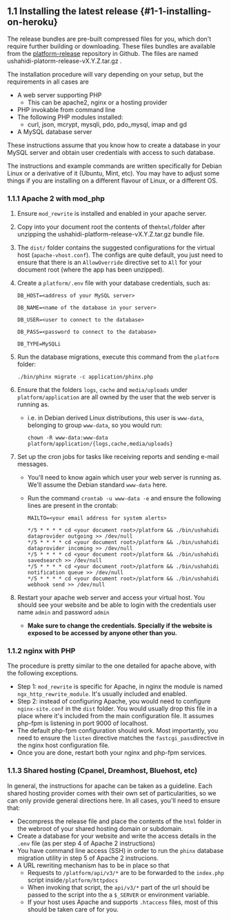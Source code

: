 ## 1.1 Installing the latest release {#1-1-installing-on-heroku}

The release bundles are pre-built compressed files for you, which don't require further building or downloading. These files bundles are available from the [platform-release](https://github.com/ushahidi/platform-release/releases) repository in Github. The files are named ushahidi-platorm-release-vX.Y.Z.tar.gz .

The installation procedure will vary depending on your setup, but the requirements in all cases are

* A web server supporting PHP
  * This can be apache2, nginx or a hosting provider
* PHP invokable from command line
* The following PHP modules installed:
  * curl, json, mcrypt, mysqli, pdo, pdo\_mysql, imap and gd
* A MySQL database server

These instructions assume that you know how to create a database in your MySQL server and obtain user credentials with access to such database.

The instructions and example commands are written specifically for Debian Linux or a derivative of it \(Ubuntu, Mint, etc\). You may have to adjust some things if you are installing on a different flavour of Linux, or a different OS.

### 1.1.1 Apache 2 with mod\_php

1. Ensure `mod_rewrite` is installed and enabled in your apache server.

2. Copy into your document root the contents of the`html/`folder after unzipping the ushahidi-platform-release-vX.Y.Z.tar.gz bundle file.

3. The `dist/` folder contains the suggested configurations for the virtual host \(`apache-vhost.conf`\). The configs are quite default, you just need to ensure that there is an `AllowOverride` directive set to `All` for your document root \(where the app has been unzipped\).

4. Create a `platform/.env` file with your database credentials, such as:

   ```
   DB_HOST=<address of your MySQL server>

   DB_NAME=<name of the database in your server>

   DB_USER=<user to connect to the database>

   DB_PASS=<password to connect to the database>

   DB_TYPE=MySQLi
   ```

5. Run the database migrations, execute this command from the `platform` folder:

   ```
   ./bin/phinx migrate -c application/phinx.php
   ```

6. Ensure that the folders `logs`, `cache` and `media/uploads` under `platform/application` are all owned by the user that the web server is running as.

   * i.e. in Debian derived Linux distributions, this user is `www-data`, belonging to group `www-data`, so you would run:

     ```
     chown -R www-data:www-data platform/application/{logs,cache,media/uploads}
     ```

7. Set up the cron jobs for tasks like receiving reports and sending e-mail messages.

   * You'll need to know again which user your web server is running as. We'll assume the Debian standard 
     `www-data`
      here.
   * Run the command `crontab -u www-data -e` and ensure the following lines are present in the crontab:

     ```
     MAILTO=<your email address for system alerts>

     */5 * * * * cd <your document root>/platform && ./bin/ushahidi dataprovider outgoing >> /dev/null
     */5 * * * * cd <your document root>/platform && ./bin/ushahidi dataprovider incoming >> /dev/null
     */5 * * * * cd <your document root>/platform && ./bin/ushahidi savedsearch >> /dev/null
     */5 * * * * cd <your document root>/platform && ./bin/ushahidi notification queue >> /dev/null
     */5 * * * * cd <your document root>/platform && ./bin/ushahidi webhook send >> /dev/null
     ```

8. Restart your apache web server and access your virtual host. You should see your website and be able to login with the credentials user name `admin` and password `admin`

   * **Make sure to change the credentials. Specially if the website is exposed to be accessed by anyone other than you.**

### 1.1.2 nginx with PHP

The procedure is pretty similar to the one detailed for apache above, with the following exceptions.

* Step 1: `mod_rewrite` is specific for Apache, in nginx the module is named `ngx_http_rewrite_module`. It's usually included and enabled.
* Step 2: instead of configuring Apache, you would need to configure `nginx-site.conf` in the `dist` folder. You would usually drop this file in a place where it's included from the main configuration file. It assumes php-fpm is listening in port 9000 of localhost.
* The default php-fpm configuration should work. Most importantly, you need to ensure the `listen` directive matches the `fastcgi_pass`directive in the nginx host configuration file.
* Once you are done, restart both your nginx and php-fpm services.

### 1.1.3 Shared hosting \(Cpanel, Dreamhost, Bluehost, etc\)

In general, the instructions for apache can be taken as a guideline. Each shared hosting provider comes with their own set of particularities, so we can only provide general directions here. In all cases, you'll need to ensure that:

* Decompress the release file and place the contents of the `html` folder in the webroot of your shared hosting domain or subdomain.
* Create a database for your website and write the access details in the `.env` file \(as per step 4 of Apache 2 instructions\)
* You have command line access \(SSH\) in order to run the `phinx` database migration utility in step 5 of Apache 2 instrucions.
* A URL rewriting mechanism has to be in place so that
  * Requests to `/platform/api/v3/*` are to be forwarded to the `index.php` script inside`/platform/httpdocs`
  * When invoking that script, the `api/v3/*` part of the url should be passed to the script into the a `$_SERVER` or environment variable.
  * If your host uses Apache and supports `.htaccess` files, most of this should be taken care of for you.




